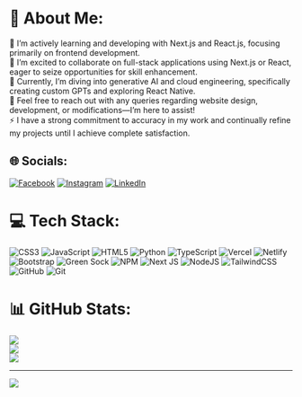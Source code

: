 # 💫 About Me:
🔭 I’m actively learning and developing with Next.js and React.js, focusing primarily on frontend development.  
👯 I’m excited to collaborate on full-stack applications using Next.js or React, eager to seize opportunities for skill enhancement.  
🌱 Currently, I’m diving into generative AI and cloud engineering, specifically creating custom GPTs and exploring React Native.  
💬 Feel free to reach out with any queries regarding website design, development, or modifications—I’m here to assist!  
⚡ I have a strong commitment to accuracy in my work and continually refine my projects until I achieve complete satisfaction.

## 🌐 Socials:
[![Facebook](https://img.shields.io/badge/Facebook-%231877F2.svg?logo=Facebook&logoColor=white)](https://www.facebook.com/profile.php?id=61556393203323) 
[![Instagram](https://img.shields.io/badge/Instagram-%23E4405F.svg?logo=Instagram&logoColor=white)](https://www.instagram.com/iamshayan40) 
[![LinkedIn](https://img.shields.io/badge/LinkedIn-%230077B5.svg?logo=linkedin&logoColor=white)](https://pk.linkedin.com/in/iamshayan40) 

# 💻 Tech Stack:
![CSS3](https://img.shields.io/badge/css3-%231572B6.svg?style=for-the-badge&logo=css3&logoColor=white) 
![JavaScript](https://img.shields.io/badge/javascript-%23323330.svg?style=for-the-badge&logo=javascript&logoColor=%23F7DF1E) 
![HTML5](https://img.shields.io/badge/html5-%23E34F26.svg?style=for-the-badge&logo=html5&logoColor=white) 
![Python](https://img.shields.io/badge/python-3670A0?style=for-the-badge&logo=python&logoColor=ffdd54) 
![TypeScript](https://img.shields.io/badge/typescript-%23007ACC.svg?style=for-the-badge&logo=typescript&logoColor=white) 
![Vercel](https://img.shields.io/badge/vercel-%23000000.svg?style=for-the-badge&logo=vercel&logoColor=white) 
![Netlify](https://img.shields.io/badge/netlify-%23000000.svg?style=for-the-badge&logo=netlify&logoColor=#00C7B7) 
![Bootstrap](https://img.shields.io/badge/bootstrap-%238511FA.svg?style=for-the-badge&logo=bootstrap&logoColor=white) 
![Green Sock](https://img.shields.io/badge/green%20sock-88CE02?style=for-the-badge&logo=greensock&logoColor=white) 
![NPM](https://img.shields.io/badge/NPM-%23CB3837.svg?style=for-the-badge&logo=npm&logoColor=white) 
![Next JS](https://img.shields.io/badge/Next-black?style=for-the-badge&logo=next.js&logoColor=white) 
![NodeJS](https://img.shields.io/badge/node.js-6DA55F?style=for-the-badge&logo=node.js&logoColor=white) 
![TailwindCSS](https://img.shields.io/badge/tailwindcss-%2338B2AC.svg?style=for-the-badge&logo=tailwind-css&logoColor=white) 
![GitHub](https://img.shields.io/badge/github-%23121011.svg?style=for-the-badge&logo=github&logoColor=white) 
![Git](https://img.shields.io/badge/git-%23F05033.svg?style=for-the-badge&logo=git&logoColor=white)

# 📊 GitHub Stats:
![](https://github-readme-stats.vercel.app/api?username=iamshayan40&theme=aura&hide_border=false&include_all_commits=true&count_private=true)  
![](https://github-readme-streak-stats.herokuapp.com/?user=iamshayan40&theme=aura&hide_border=false)  
![](https://github-readme-stats.vercel.app/api/top-langs/?username=iamshayan40&theme=aura&hide_border=false&include_all_commits=true&count_private=true&layout=compact)

---
[![](https://visitcount.itsvg.in/api?id=iamshayan40&icon=0&color=0)](https://visitcount.itsvg.in)

